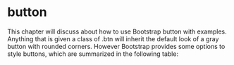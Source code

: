# button

This chapter will discuss about how to use Bootstrap button with examples. Anything that is given a class of .btn will inherit the default look of a gray button with rounded corners. However Bootstrap provides some options to style buttons, which are summarized in the following table:

